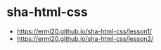 # sha-html-css

- https://ermi20.github.io/sha-html-css/lesson1/
- https://ermi20.github.io/sha-html-css/lesson2/
